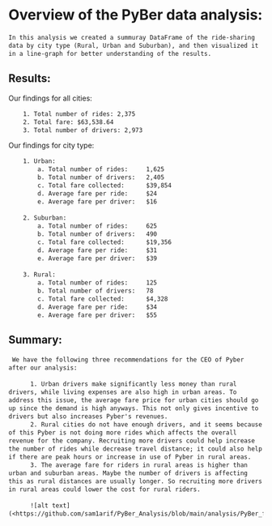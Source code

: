 # Overview of the PyBer data analysis:

    In this analysis we created a summuray DataFrame of the ride-sharing data by city type (Rural, Urban and Suburban), and then visualized it in a line-graph for better understanding of the results. 
    
    
## Results:
   
   Our findings for all cities:
        
        1. Total number of rides: 2,375
        2. Total fare: $63,538.64
        3. Total number of drivers: 2,973
      
   Our findings for city type:
        
        1. Urban:
            a. Total number of rides:     1,625 
            b. Total number of drivers:   2,405
            c. Total fare collected:      $39,854
            d. Average fare per ride:     $24
            e. Average fare per driver:   $16
        
        2. Suburban:
            a. Total number of rides:     625 
            b. Total number of drivers:   490
            c. Total fare collected:      $19,356
            d. Average fare per ride:     $31
            e. Average fare per driver:   $39
        
        3. Rural:
            a. Total number of rides:     125
            b. Total number of drivers:   78
            c. Total fare collected:      $4,328
            d. Average fare per ride:     $34
            e. Average fare per driver:   $55


 ## Summary:
 
 
     We have the following three recommendations for the CEO of Pyber after our analysis:
     
          1. Urban drivers make significantly less money than rural drivers, while living expenses are also high in urban areas. To address this issue, the average fare price for urban cities should go up since the demand is high anyways. This not only gives incentive to drivers but also increases Pyber's revenues. 
          2. Rural cities do not have enough drivers, and it seems because of this Pyber is not doing more rides which affects the overall revenue for the company. Recruiting more drivers could help increase the number of rides while decrease travel distance; it could also help if there are peak hours or increase in use of Pyber in rural areas.
          3. The average fare for riders in rural areas is higher than urban and suburban areas. Maybe the number of drivers is affecting this as rural distances are usually longer. So recruiting more drivers in rural areas could lower the cost for rural riders. 
          
          ![alt text](<https://github.com/sam1arif/PyBer_Analysis/blob/main/analysis/PyBer_fare_summary.png>)
         
